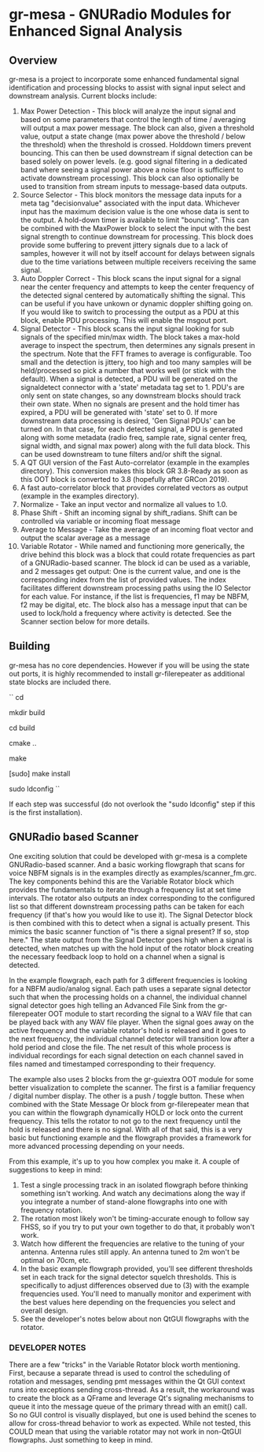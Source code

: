 # gr-mesa - GNURadio Modules for Enhanced Signal Analysis

## Overview
gr-mesa is a project to incorporate some enhanced fundamental signal identification and processing blocks to assist with signal input select and downstream analysis.  Current blocks include:


1. Max Power Detection - This block will analyze the input signal and based on some parameters that control the length of time / averaging will output a max power message.  The block can also, given a threshold value, output a state change (max power above the threshold / below the threshold) when the threshold is crossed.  Holddown timers prevent bouncing.  This can then be used downstream if signal detection can be based solely on power levels.  (e.g. good signal filtering in a dedicated band where seeing a signal power above a noise floor is sufficient to activate downstream processing).  This block can also optionally be used to transition from stream inputs to message-based data outputs.
2. Source Selector - This block monitors the message data inputs for a meta tag "decisionvalue" associated with the input data.  Whichever input has the maximum decision value is the one whose data is sent to the output.  A hold-down timer is available to limit "bouncing".  This can be combined with the MaxPower block to select the input with the best signal strength to continue downstream for processing.  This block does provide some buffering to prevent jittery signals due to a lack of samples, however it will not by itself account for delays between signals due to the time variations between multiple receivers receiving the same signal.
3. Auto Doppler Correct - This block scans the input signal for a signal near the center frequency and attempts to keep the center frequency of the detected signal centered by automatically shifting the signal.  This can be useful if you have unkown or dynamic doppler shifting going on.  If you would like to switch to processing the output as a PDU at this block, enable PDU processing.  This will enable the msgout port.  
4. Signal Detector - This block scans the input signal looking for sub signals of the specified min/max width.  The block takes a max-hold average to inspect the spectrum, then determines any signals present in the spectrum.  Note that the FFT frames to average is configurable.  Too small and the detection is jittery, too high and too many samples will be held/processed so pick a number that works well (or stick with the default).  When a signal is detected, a PDU will be generated on the signaldetect connector with a 'state' metadata tag set to 1.  PDU's are only sent on state changes, so any downstream blocks should track their own state.  When no signals are present and the hold timer has expired, a PDU will be generated with 'state' set to 0.  If more downstream data processing is desired, 'Gen Signal PDUs' can be turned on.  In that case, for each detected signal, a PDU is generated along with some metadata (radio freq, sample rate, signal center freq, signal width, and signal max power) along with the full data block.  This can be used downstream to tune filters and/or shift the signal.  
5. A QT GUI version of the Fast Auto-correlator (example in the examples directory).  This conversion makes this block GR 3.8-Ready as soon as this OOT block is converted to 3.8 (hopefully after GRCon 2019).
6. A fast auto-correlator block that provides correlated vectors as output (example in the examples directory).
7. Normalize - Take an input vector and normalize all values to 1.0.
8. Phase Shift - Shift an incoming signal by shift_radians.  Shift can be controlled via variable or incoming float message
9. Average to Message - Take the average of an incoming float vector and output the scalar average as a message
10. Variable Rotator - While named and functioning more generically, the drive behind this block was a block that could rotate frequencies as part of a GNURadio-based scanner.  The block id can be used as a variable, and 2 messages get output: One is the current value, and one is the corresponding index from the list of provided values.  The index facilitates different downstream processing paths using the IO Selector for each value.  For instance, if the list is frequencies, f1 may be NBFM, f2 may be digital, etc.  The block also has a message input that can be used to lock/hold a frequency where activity is detected.  See the Scanner section below for more details.

## Building
gr-mesa has no core dependencies.  However if you will be using the state out ports, it is highly recommended to install gr-filerepeater as additional state blocks are included there.

``
cd <clone directory>

mkdir build

cd build

cmake ..

make

[sudo] make install

sudo ldconfig
``

If each step was successful (do not overlook the "sudo ldconfig" step if this is the first installation).

## GNURadio based Scanner
One exciting solution that could be developed with gr-mesa is a complete GNURadio-based scanner.  And a basic working flowgraph that scans for voice NBFM signals is in the examples directly as examples/scanner_fm.grc.  The key components behind this are the Variable Rotator block which provides the fundamentals to iterate through a frequency list at set time intervals.  The rotator also outputs an index corresponding to the configured list so that different downstream processing paths can be taken for each frequency (if that's how you would like to use it).  The Signal Detector block is then combined with this to detect when a signal is actually present.  This mimics the basic scanner function of "is there a signal present?  If so, stop here."  The state output from the Signal Detector goes high when a signal is detected, when matches up with the hold input of the rotator block creating the necessary feedback loop to hold on a channel when a signal is detected.

In the example flowgraph, each path for 3 different frequencies is looking for a NBFM audio/analog signal.  Each path uses a separate signal detector such that when the processing holds on a channel, the individual channel signal detector goes high telling an Advanced File Sink from the gr-filerepeater OOT module to start recording the signal to a WAV file that can be played back with any WAV file player.  When the signal goes away on the active frequency and the variable rotator's hold is released and it goes to the next frequency, the individual channel detector will transition low after a hold period and close the file.  The net result of this whole process is individual recordings for each signal detection on each channel saved in files named and timestamped corresponding to their frequency.

The example also uses 2 blocks from the gr-guiextra OOT module for some better visualization to complete the scanner.  The first is a familiar frequency / digital number display.  The other is a push / toggle button.  These when combined with the State Message Or block from gr-filerepeater mean that you can within the flowgraph dynamically HOLD or lock onto the current frequency.  This tells the rotator to not go to the next frequency until the hold is released and there is no signal. With all of that said, this is a very basic but functioning example and the flowgraph provides a framework for more advanced processing depending on your needs.

From this example, it's up to you how complex you make it.  A couple of suggestions to keep in mind:
1. Test a single processing track in an isolated flowgraph before thinking something isn't working.  And watch any decimations along the way if you integrate a number of stand-alone flowgraphs into one with frequency rotation.
2. The rotation most likely won't be timing-accurate enough to follow say FHSS, so if you try to put your own together to do that, it probably won't work.
3. Watch how different the frequencies are relative to the tuning of your antenna.  Antenna rules still apply.  An antenna tuned to 2m won't be optimal on 70cm, etc.
4. In the basic example flowgraph provided, you'll see different thresholds set in each track for the signal detector squelch thresholds.  This is specifically to adjust differences observed due to (3) with the example frequencies used.  You'll need to manually monitor and experiment with the best values here depending on the frequencies you select and overall design.
5. See the developer's notes below about non QtGUI flowgraphs with the rotator.

### DEVELOPER NOTES
There are a few "tricks" in the Variable Rotator block worth mentioning.  First, because a separate thread is used to control the scheduling of rotation and messages, sending pmt messages within the Qt GUI context runs into exceptions sending cross-thread.  As a result, the workaround was to create the block as a QFrame and leverage Qt's signaling mechanisms to queue it into the message queue of the primary thread with an emit() call.  So no GUI control is visually displayed, but one is used behind the scenes to allow for cross-thread behavior to work as expected.  While not tested, this COULD mean that using the variable rotator may not work in non-QtGUI flowgraphs.  Just something to keep in mind.

